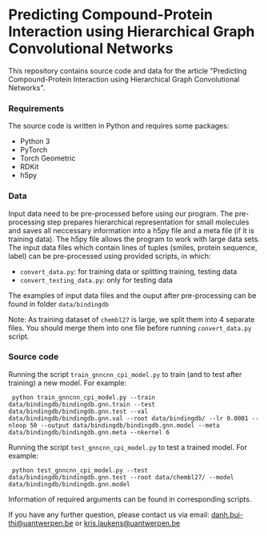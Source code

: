# Predicting Compound-Protein Interaction using Hierarchical Graph Convolutional Networks
This repository contains source code and data for the article "Predicting Compound-Protein Interaction using Hierarchical Graph Convolutional Networks".

### Requirements
The source code is written in Python and requires some packages:
* Python 3 
* PyTorch 
* Torch Geometric 
* RDKit 
* h5py

### Data 
Input data need to be pre-processed before using our program. The pre-processing step prepares hierarchical representation for small molecules and saves all neccessary information into a h5py file and a meta file (if it is training data). The h5py file allows the program to work with large data sets. The input data files which contain lines of tuples (smiles, protein sequence, label) can be pre-processed using provided scripts, in which: 
- ```convert_data.py```: for training data or splitting training, testing data 
- ```convert_testing_data.py```: only for testing data

The examples of input data files and the ouput after pre-processing can be found in folder ```data/bindingdb``` 

Note: As training dataset of ```chembl27``` is large, we split them into 4 separate files. You should merge them into one file before running ```convert_data.py``` script. 

### Source code
Running the script ```train_gnncnn_cpi_model.py``` to train (and to test after training) a new model. For example:
<pre><code class="language-python"> python train_gnncnn_cpi_model.py --train data/bindingdb/bindingdb.gnn.train --test data/bindingdb/bindingdb.gnn.test --val data/bindingdb/bindingdb.gnn.val --root data/bindingdb/ --lr 0.0001 --nloop 50 --output data/bindingdb/bindingdb.gnn.model --meta data/bindingdb/bindingdb.gnn.meta --nkernel 6</code></pre>

Running the script ```test_gnncnn_cpi_model.py``` to test a trained model. For example: 
<pre><code class="language-python"> python test_gnncnn_cpi_model.py --test data/bindingdb/bindingdb.gnn.test --root data/chembl27/ --model data/bindingdb/bindingdb.gnn.model</code></pre>

Information of required arguments can be found in corresponding scripts.

If you have any further question, please contact us via email: danh.bui-thi@uantwerpen.be or kris.laukens@uantwerpen.be
